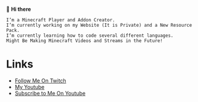 👋 **Hi there**

    I’m a Minecraft Player and Addon Creator.
    I’m currently working on my Website (It is Private) and a New Resource Pack.
    I’m currently learning how to code several different languages.
    Might Be Making Minecraft Videos and Streams in the Future! 

Links
===========
- [Follow Me On Twitch](https://twitch.tv/batlantern18)
- [My Youtube](https://batlantern18.github.io/redirect/youtube.html)
- [Subscribe to Me On Youtube](https://batlantern18.github.io/redirect/subscribeonyoutube.html)

<!--
**batlantern18/batlantern18** is a ✨ _special_ ✨ repository because its `README.md` (this file) appears on your GitHub profile.

Here are some ideas to get you started:

- 🔭 I’m currently working on ...
- 🌱 I’m currently learning ...
- 👯 I’m looking to collaborate on ...
- 🤔 I’m looking for help with ...
- 💬 Ask me about ...
- 📫 How to reach me: ...
- 😄 Pronouns: ...
- ⚡ Fun fact: ...
-->
